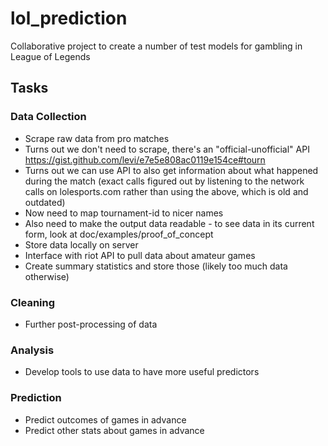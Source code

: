 # lol_prediction
Collaborative project to create a number of test models for gambling in League of Legends

## Tasks

### Data Collection
* Scrape raw data from pro matches
 * Turns out we don't need to scrape, there's an "official-unofficial" API https://gist.github.com/levi/e7e5e808ac0119e154ce#tourn
 * Turns out we can use API to also get information about what happened during the match (exact calls figured out by listening to the network calls on lolesports.com rather than using the above, which is old and outdated)
 * Now need to map tournament-id to nicer names
 * Also need to make the output data readable - to see data in its current form, look at doc/examples/proof_of_concept
* Store data locally on server
* Interface with riot API to pull data about amateur games
 * Create summary statistics and store those (likely too much data otherwise)

### Cleaning
* Further post-processing of data

### Analysis
* Develop tools to use data to have more useful predictors

### Prediction
* Predict outcomes of games in advance
* Predict other stats about games in advance